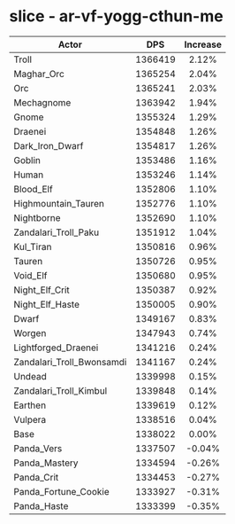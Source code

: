 # slice - ar-vf-yogg-cthun-me
| Actor | DPS | Increase |
|---|:---:|:---:|
|Troll|1366419|2.12%|
|Maghar_Orc|1365254|2.04%|
|Orc|1365241|2.03%|
|Mechagnome|1363942|1.94%|
|Gnome|1355324|1.29%|
|Draenei|1354848|1.26%|
|Dark_Iron_Dwarf|1354817|1.26%|
|Goblin|1353486|1.16%|
|Human|1353246|1.14%|
|Blood_Elf|1352806|1.10%|
|Highmountain_Tauren|1352776|1.10%|
|Nightborne|1352690|1.10%|
|Zandalari_Troll_Paku|1351912|1.04%|
|Kul_Tiran|1350816|0.96%|
|Tauren|1350726|0.95%|
|Void_Elf|1350680|0.95%|
|Night_Elf_Crit|1350387|0.92%|
|Night_Elf_Haste|1350005|0.90%|
|Dwarf|1349167|0.83%|
|Worgen|1347943|0.74%|
|Lightforged_Draenei|1341216|0.24%|
|Zandalari_Troll_Bwonsamdi|1341167|0.24%|
|Undead|1339998|0.15%|
|Zandalari_Troll_Kimbul|1339848|0.14%|
|Earthen|1339619|0.12%|
|Vulpera|1338516|0.04%|
|Base|1338022|0.00%|
|Panda_Vers|1337507|-0.04%|
|Panda_Mastery|1334594|-0.26%|
|Panda_Crit|1334453|-0.27%|
|Panda_Fortune_Cookie|1333927|-0.31%|
|Panda_Haste|1333399|-0.35%|
